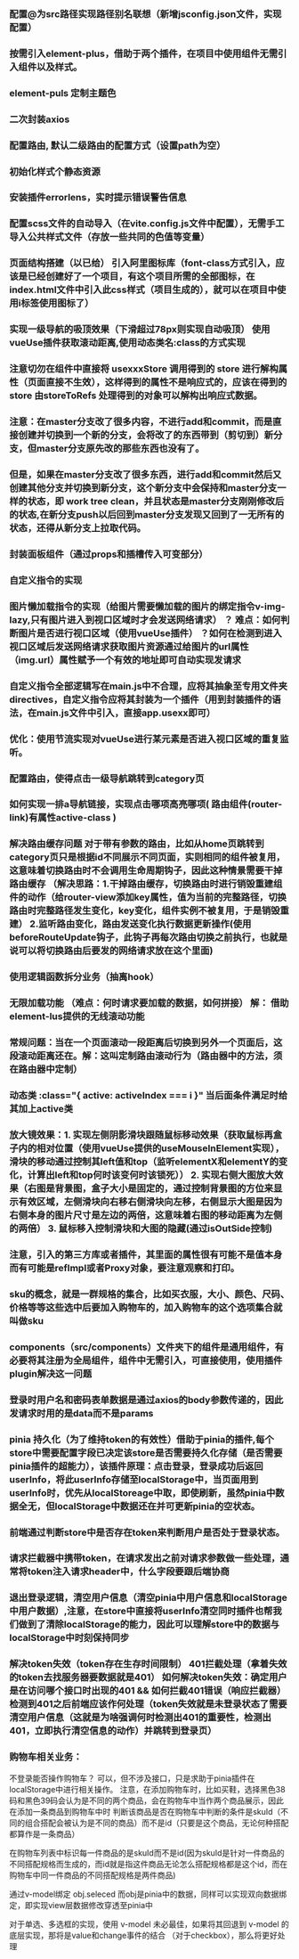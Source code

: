 ### 配置@为src路径实现路径别名联想（新增jsconfig.json文件，实现配置）
### 按需引入element-plus，借助于两个插件，在项目中使用组件无需引入组件以及样式。
### element-puls 定制主题色
### 二次封装axios
### 配置路由, 默认二级路由的配置方式（设置path为空）
### 初始化样式个静态资源
### 安装插件errorlens，实时提示错误警告信息
### 配置scss文件的自动导入（在vite.config.js文件中配置），无需手工导入公共样式文件（存放一些共同的色值等变量）
### 页面结构搭建（以已给） 引入阿里图标库（font-class方式引入，应该是已经创建好了一个项目，有这个项目所需的全部图标，在index.html文件中引入此css样式（项目生成的），就可以在项目中使用i标签使用图标了）
### 实现一级导航的吸顶效果（下滑超过78px则实现自动吸顶） 使用vueUse插件获取滚动距离,使用动态类名:class的方式实现
### 注意切勿在组件中直接将 usexxxStore 调用得到的 store 进行解构属性（页面直接不生效），这样得到的属性不是响应式的，应该在得到的 store 由storeToRefs 处理得到的对象可以解构出响应式数据。
### 注意：在master分支改了很多内容，不进行add和commit，而是直接创建并切换到一个新的分支，会将改了的东西带到（剪切到）新分支，但master分支原先改的那些东西也没有了。
### 但是，如果在master分支改了很多东西，进行add和commit然后又创建其他分支并切换到新分支，这个新分支中会保持和master分支一样的状态，即 work tree clean，并且状态是master分支刚刚修改后的状态,在新分支push以后回到master分支发现又回到了一无所有的状态，还得从新分支上拉取代码。
### 封装面板组件（通过props和插槽传入可变部分）
### 自定义指令的实现
### 图片懒加载指令的实现（给图片需要懒加载的图片的绑定指令v-img-lazy,只有图片进入到视口区域时才会发送网络请求） ？ 难点：如何判断图片是否进行视口区域（使用vueUse插件） ？如何在检测到进入视口区域后发送网络请求获取图片资源通过给图片的url属性（img.url）属性赋予一个有效的地址即可自动实现发请求
### 自定义指令全部逻辑写在main.js中不合理，应将其抽象至专用文件夹directives，自定义指令应将其封装为一个插件（用到封装插件的语法，在main.js文件中引入，直接app.usexx即可）
### 优化：使用节流实现对vueUse进行某元素是否进入视口区域的重复监听。
### 配置路由，使得点击一级导航跳转到category页
### 如何实现一排a导航链接，实现点击哪项高亮哪项( 路由组件(router-link)有属性active-class )
### 解决路由缓存问题 对于带有参数的路由，比如从home页跳转到category页只是根据id不同展示不同页面，实则相同的组件被复用，这意味着切换路由时不会调用生命周期钩子，因此这种情景需要干掉路由缓存 （解决思路：1.干掉路由缓存，切换路由时进行销毁重建组件的动作（给router-view添加key属性，值为当前的完整路径，切换路由时完整路径发生变化，key变化，组件实例不被复用，于是销毁重建） 2.监听路由变化，路由发送变化执行数据更新操作(使用beforeRouteUpdate钩子，此钩子再每次路由切换之前执行，也就是说可以将切换路由后要发的网络请求放在这个里面)
### 使用逻辑函数拆分业务（抽离hook）
### 无限加载功能 （难点：何时请求要加载的数据，如何拼接） 解： 借助element-lus提供的无线滚动功能
### 常规问题：当在一个页面滚动一段距离后切换到另外一个页面后，这段滚动距离还在。解：这叫定制路由滚动行为（路由器中的方法，须在路由器中定制）
### 动态类 :class="{ active: activeIndex === i }" 当后面条件满足时给其加上active类
### 放大镜效果：1. 实现左侧阴影滑块跟随鼠标移动效果（获取鼠标再盒子内的相对位置（使用vueUse提供的useMouseInElement实现），滑块的移动通过控制其left值和top（监听elementX和elementY的变化，计算出left和top何时该变何时该锁死）） 2. 实现右侧大图放大效果（右图是背景图，盒子大小是固定的，通过控制背景图的方位来显示有效区域，左侧滑块向右移右侧滑块向左移，右侧显示大图是因为右侧本身的图片尺寸是左边的两倍，这意味着右图的移动距离为左侧的两倍） 3. 鼠标移入控制滑块和大图的隐藏(通过isOutSide控制)
### 注意，引入的第三方库或者插件，其里面的属性很有可能不是值本身而有可能是refImpl或者Proxy对象，要注意观察和打印。
### sku的概念，就是一群规格的集合，比如买衣服，大小、颜色、尺码、价格等等这些选中后要加入购物车的，加入购物车的这个选项集合就叫做sku
### components（src/components）文件夹下的组件是通用组件，有必要将其注册为全局组件，组件中无需引入，可直接使用，使用插件plugin解决这一问题
### 登录时用户名和密码表单数据是通过axios的body参数传递的，因此发请求时用的是data而不是params
### pinia 持久化（为了维持token的有效性）借助于pinia的插件,每个store中需要配置字段已决定该store是否需要持久化存储（是否需要pinia插件的超能力），该插件原理：点击登录，登录成功后返回userInfo，将此userInfo存储至localStorage中，当页面用到userInfo时，优先从localStoreage中取，即使刷新，虽然pinia中数据全无，但localStorage中数据还在并可更新pinia的空状态。
### 前端通过判断store中是否存在token来判断用户是否处于登录状态。
### 请求拦截器中携带token，在请求发出之前对请求参数做一些处理，通常将token注入请求header中，什么字段要跟后端协商
### 退出登录逻辑，清空用户信息（清空pinia中用户信息和localStorage中用户数据）,注意，在store中直接将userInfo清空同时插件也帮我们做到了清除localStorage的能力，因此可以理解store中的数据与localStorage中时刻保持同步
### 解决token失效（token存在生存时间限制） 401拦截处理（拿着失效的token去找服务器要数据就是401） 如何解决token失效：确定用户是在访问哪个接口时出现的401 && 如何拦截401错误（响应拦截器） 检测到401之后前端应该作何处理（token失效就是未登录状态了需要清空用户信息（这就是为啥强调何时检测出401的重要性，检测出401，立即执行清空信息的动作）并跳转到登录页）
### 购物车相关业务：
不登录能否操作购物车？ 可以，但不涉及接口，只是求助于pinia插件在localStorage中进行相关操作。
注意，在添加购物车时，比如买鞋，选择黑色38码和黑色39码会认为是不同的两个商品，会在购物车中当作两个商品展示，因此 在添加一条商品到购物车中时 判断该商品是否在购物车中判断的条件是skuId（不同的组合搭配会被认为是不同的商品）而不是id（只要是这个商品，无论何种搭配都算作是一条商品）

在购物车列表中标识每一件商品的是skuId而不是id(因为skuId是针对一件商品的不同搭配规格而生成的，而id就是指这件商品无论怎么搭配规格都是这个id，而在购物车中同一件商品的不同搭配规格是两件商品)

通过v-model绑定 obj.seleced 而obj是pinia中的数据，同样可以实现双向数据绑定，即实现view层数据修改穿透至pinia中

对于单选、多选框的实现，使用 v-model 未必最佳，如果将其回退到 v-model 的底层实现，那将是value和change事件的结合 （对于checkbox），那么将更好处理  